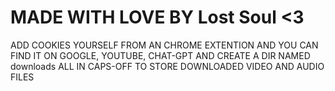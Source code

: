 # MADE WITH LOVE BY Lost Soul <3
ADD COOKIES YOURSELF FROM AN CHROME EXTENTION AND YOU CAN FIND IT ON GOOGLE, YOUTUBE, CHAT-GPT AND CREATE A DIR NAMED downloads ALL IN CAPS-OFF TO STORE DOWNLOADED VIDEO AND AUDIO FILES
